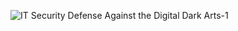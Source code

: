 ![IT Security Defense Against the Digital Dark Arts-1](https://github.com/CyberCraftAnj/CyberCraftAnj/assets/145757248/159548e2-5ac0-49e4-853e-b7f93947298c)
